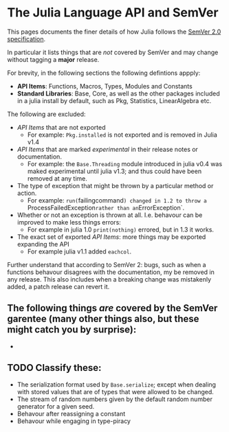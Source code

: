 # The Julia Language API and SemVer

This pages documents the finer details of how Julia follows the [SemVer 2.0 specification](https://semver.org/).

In particular it lists things that are *not* covered by SemVer and may change without tagging a **major** release.

For brevity, in the following sections the following defintions appply:
 - **API Items**: Functions, Macros, Types, Modules and Constants
 - **Standard Libraries**: Base, Core, as well as the other packages included in a julia install by default, such as Pkg, Statistics, LinearAlgebra etc.
 

The following are excluded:
 - _API Items_ that are not exported
      - For example: `Pkg.installed` is not exported and is removed in Julia v1.4
 - _API Items_ that are marked _experimental_ in their release notes or documentation.
      - For example: the `Base.Threading` module introduced in julia v0.4 was maked experimental until julia v1.3; and thus could have been removed at any time.
 - The type of exception that might be thrown by a particular method or action.
      - For example: `run(`failingcommand`) changed in 1.2 to throw a `ProcessFailedException` rather than an `ErrorException`.
 - Whether or not an exception is thrown at all. I.e. behavour can be improved to make less things errors:
      - For example in julia 1.0 `print(nothing)` errored, but in 1.3 it works.
 - The exact set of exported _API Items_: more things may be exported expanding the API
      - For example julia v1.1 added `eachcol`.

 
Further understand that according to SemVer 2: bugs, such as when a functions behavour disagrees with the documentation, my be removed in any release.
This also includes when a breaking change was mistakenly added, a patch release can revert it.


The following things *are* covered by the SemVer garentee (many other things also, but these might catch you by surprise):
 - 
 - 
 
 
## TODO Classify these:
  - The serialization format used by `Base.serialize`; except when dealing with stored values that are of types that were allowed to be changed.
  - The stream of random numbers given by the default random number generator for a given seed.
  - Behavour after reassigning a constant
  - Behavour while engaging in type-piracy
